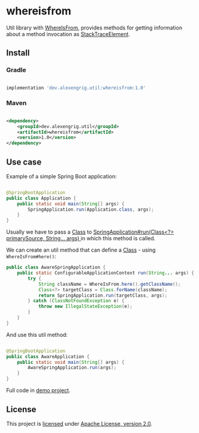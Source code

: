# whereisfrom

Util library with [WhereIsFrom](src/main/java/dev/alexengrig/util/WhereIsFrom.java),
provides methods for getting information about a method invocation as
[StackTraceElement](https://docs.oracle.com/javase/8/docs/api/java/lang/StackTraceElement.html).

## Install

### Gradle

```groovy

implementation 'dev.alexengrig.util:whereisfrom:1.0'
```

### Maven

```xml

<dependency>
    <groupId>dev.alexengrig.util</groupId>
    <artifactId>whereisfrom</artifactId>
    <version>1.0</version>
</dependency>
```

## Use case

Example of a simple Spring Boot application:

```java

@SpringBootApplication
public class Application {
    public static void main(String[] args) {
        SpringApplication.run(Application.class, args);
    }
}
```

Usually we have to pass a [Class](https://docs.oracle.com/javase/8/docs/api/java/lang/Class.html) to
<a href="https://docs.spring.io/spring-boot/docs/current/api/org/springframework/boot/SpringApplication.html#run-java.lang.Class-java.lang.String...-">
SpringApplication#run(Class<?> primarySource, String... args)
</a>
in which this method is called.

We can create an util method that can define
a [Class](https://docs.oracle.com/javase/8/docs/api/java/lang/Class.html) - using `WhereIsFrom#here()`:

```java
public class AwareSpringApplication {
    public static ConfigurableApplicationContext run(String... args) {
        try {
            String className = WhereIsFrom.here().getClassName();
            Class<?> targetClass = Class.forName(className);
            return SpringApplication.run(targetClass, args);
        } catch (ClassNotFoundException e) {
            throw new IllegalStateException(e);
        }
    }
}
```

And use this util method:

```java

@SpringBootApplication
public class AwareApplication {
    public static void main(String[] args) {
        AwareSpringApplication.run(args);
    }
}
```

Full code in [demo project](/demo).

## License

This project is [licensed](LICENSE) under [Apache License, version 2.0](https://www.apache.org/licenses/LICENSE-2.0).